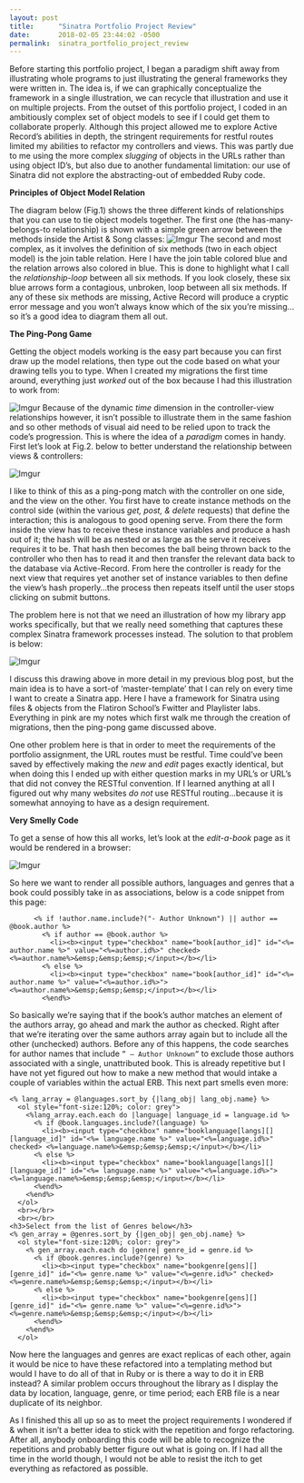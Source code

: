 ```yaml
---
layout: post
title:      "Sinatra Portfolio Project Review"
date:       2018-02-05 23:44:02 -0500
permalink:  sinatra_portfolio_project_review
---
```



Before starting this portfolio project, I began a paradigm shift away from illustrating whole programs to just illustrating the general frameworks they were written in.  The idea is, if we can graphically conceptualize the framework in a single illustration, we can recycle that illustration and use it on multiple projects.  From the outset of this portfolio project, I coded in an ambitiously complex set of object models to see if I could get them to collaborate properly. Although this project allowed me to explore Active Record’s abilities in depth, the stringent requirements for restful routes limited my abilities to refactor my controllers and views.  This was partly due to me using the more complex *slugging* of objects in the URLs rather than using object ID’s, but also due to another fundamental limitation: our use of Sinatra did not explore the abstracting-out of embedded Ruby code. 


**Principles of Object Model Relation**

The diagram below (Fig.1) shows the three different kinds of relationships that you can use to tie object models together.  The first one (the has-many-belongs-to relationship) is shown with a simple green arrow between the methods inside the Artist & Song classes:
![Imgur](https://i.imgur.com/h068dVf.png)
The second and most complex, as it involves the definition of six methods (two in each object model) is the join table relation.  Here I have the join table colored blue and the relation arrows also colored in blue.  This is done to highlight what I call the *relationship-loop* between all six methods.  If you look closely, these six blue arrows form a contagious, unbroken, loop between all six methods.  If any of these six methods are missing, Active Record will produce a cryptic error message and you won’t always know which of the six you’re missing…so it’s a good idea to diagram them all out.


**The Ping-Pong Game**

Getting the object models working is the easy part because you can first draw up the model relations, then type out the code based on what your drawing tells you to type.  When I created my migrations the first time around, everything just *worked* out of the box because I had this illustration to work from:

![Imgur](https://i.imgur.com/1xYHSc0.png)
Because of the dynamic *time* dimension in the controller-view relationships however, it isn’t possible to illustrate them in the same fashion and so other methods of visual aid need to be relied upon to track the code’s progression.  This is where the idea of a *paradigm* comes in handy.  First let’s look at Fig.2. below to better understand the relationship between views & controllers:

![Imgur](https://i.imgur.com/dFMmiF2.png)

I like to think of this as a ping-pong match with the controller on one side, and the view on the other.  You first have to create instance methods on the control side (within the various *get, post, & delete* requests) that define the interaction; this is analogous to good opening serve.  From there the form inside the view has to receive these instance variables and produce a hash out of it; the hash will be as nested or as large as the serve it receives requires it to be.  That hash then becomes the ball being thrown back to the controller who then has to read it and then transfer the relevant data back to the database via Active-Record.  From here the controller is ready for the next view that requires yet another set of instance variables to then define the view’s hash properly…the process then repeats itself until the user stops clicking on submit buttons.

The problem here is not that we need an illustration of how my library app works specifically, but that we really need something that captures these complex Sinatra framework processes instead.  The solution to that problem is below:

![Imgur](https://i.imgur.com/GyMEYlT.png)

I discuss this drawing above in more detail in my previous blog post, but the main idea is to have a sort-of ‘master-template’ that I can rely on every time I want to create a Sinatra app.  Here I have a framework for Sinatra using files & objects from the Flatiron School’s Fwitter and Playlister labs.  Everything in pink are my notes which first walk me through the creation of migrations, then the ping-pong game discussed above.  

One other problem here is that in order to meet the requirements of the portfolio assignment, the URL routes must be restful.  Time could’ve been saved by effectively making the *new* and *edit* pages exactly identical, but when doing this I ended up with either question marks in my URL’s or URL’s that did not convey the RESTful convention.  If I learned anything at all I figured out why many websites *do not* use RESTful routing…because it is somewhat annoying to have as a design requirement.


**Very Smelly Code**

To get a sense of how this all works, let’s look at the *edit-a-book* page as it would be rendered in a browser:

![Imgur]( https://i.imgur.com/xMmtX6u.jpg)

So here we want to render all possible authors, languages and genres that a book could possibly take in as associations, below is a code snippet from this page:

```
      <% if !author.name.include?("- Author Unknown") || author == @book.author %>
        <% if author == @book.author %>
          <li><b><input type="checkbox" name="book[author_id]" id="<%= author.name %>" value="<%=author.id%>" checked>  <%=author.name%>&emsp;&emsp;&emsp;</input></b></li>
        <% else %>
          <li><b><input type="checkbox" name="book[author_id]" id="<%= author.name %>" value="<%=author.id%>">  <%=author.name%>&emsp;&emsp;&emsp;</input></b></li>
        <%end%>
```
So basically we’re saying that if the book’s author matches an element of the authors array, go ahead and mark the author as checked.  Right after that we’re iterating over the same authors array again but to include all the other (unchecked) authors.  Before any of this happens, the code searches for author names that include `” – Author Unknown”` to exclude those authors associated with a single, unattributed book.  This is already repetitive but I have not yet figured out how to make a new method that would intake a couple of variables within the actual ERB.  This next part smells even more:
```
<% lang_array = @languages.sort_by {|lang_obj| lang_obj.name} %>
  <ol style="font-size:120%; color: grey">
    <%lang_array.each.each do |language| language_id = language.id %>
      <% if @book.languages.include?(language) %>
        <li><b><input type="checkbox" name="booklanguage[langs][][language_id]" id="<%= language.name %>" value="<%=language.id%>" checked> <%=language.name%>&emsp;&emsp;&emsp;</input></b></li>
      <% else %>
        <li><b><input type="checkbox" name="booklanguage[langs][][language_id]" id="<%= language.name %>" value="<%=language.id%>"> <%=language.name%>&emsp;&emsp;&emsp;</input></b></li>
      <%end%>
    <%end%>
  </ol>
  <br></br>
  <br></br>
<h3>Select from the list of Genres below</h3>
<% gen_array = @genres.sort_by {|gen_obj| gen_obj.name} %>
  <ol style="font-size:120%; color: grey">
    <% gen_array.each.each do |genre| genre_id = genre.id %>
      <% if @book.genres.include?(genre) %>
        <li><b><input type="checkbox" name="bookgenre[gens][][genre_id]" id="<%= genre.name %>" value="<%=genre.id%>" checked> <%=genre.name%>&emsp;&emsp;&emsp;</input></b></li>
      <% else %>
        <li><b><input type="checkbox" name="bookgenre[gens][][genre_id]" id="<%= genre.name %>" value="<%=genre.id%>"> <%=genre.name%>&emsp;&emsp;&emsp;</input></b></li>
      <%end%>
    <%end%>
  </ol>
```
Now here the languages and genres are exact replicas of each other, again it would be nice to have these refactored into a templating method but would I have to do all of that in Ruby or is there a way to do it in ERB instead?  A similar problem occurs throughout the library as I display the data by location, language, genre, or time period; each ERB file is a near duplicate of its neighbor.

As I finished this all up so as to meet the project requirements I wondered if & when it isn’t a better idea to stick with the repetition and forgo refactoring.  After all, anybody onboarding this code will be able to recognize the repetitions and probably better figure out what is going on.  If I had all the time in the world though, I would not be able to resist the itch to get everything as refactored as possible. 



